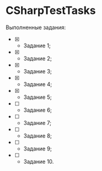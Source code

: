 # CSharpTestTasks

Выполненные задания:

- [x] - Задание 1;
- [x] - Задание 2;
- [x] - Задание 3;
- [x] - Задание 4;
- [x] - Задание 5;
- [ ] - Задание 6;
- [ ] - Задание 7;
- [ ] - Задание 8;
- [ ] - Задание 9;
- [ ] - Задание 10.
